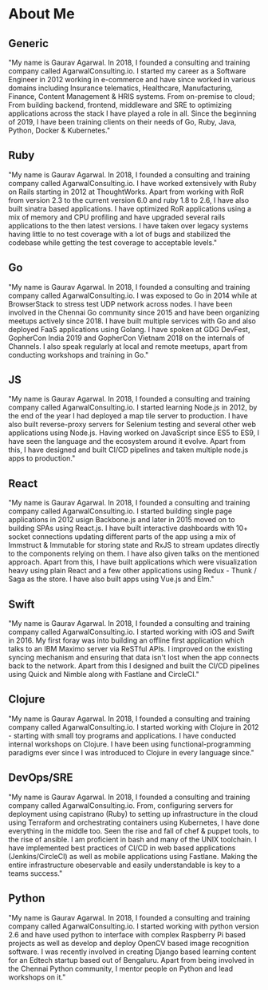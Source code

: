 # About Me

## Generic

"My name is Gaurav Agarwal. In 2018, I founded a consulting and training company called AgarwalConsulting.io. I started my career as a Software Engineer in 2012 working in e-commerce and have since worked in various domains including Insurance telematics, Healthcare, Manufacturing, Finance, Content Management & HRIS systems. From on-premise to cloud; From building backend, frontend, middleware and SRE to optimizing applications across the stack I have played a role in all. Since the beginning of 2019, I have been training clients on their needs of Go, Ruby, Java, Python, Docker & Kubernetes."

## Ruby

"My name is Gaurav Agarwal. In 2018, I founded a consulting and training company called AgarwalConsulting.io. I have worked extensively with Ruby on Rails starting in 2012 at ThoughtWorks. Apart from working with RoR from version 2.3 to the current version 6.0 and ruby 1.8 to 2.6, I have also built sinatra based applications. I have optimized RoR applications using a mix of memory and CPU profiling and have upgraded several rails applications to the then latest versions. I have taken over legacy systems having little to no test coverage with a lot of bugs and stabilized the codebase while getting the test coverage to acceptable levels."

## Go

"My name is Gaurav Agarwal. In 2018, I founded a consulting and training company called AgarwalConsulting.io. I was exposed to Go in 2014 while at BrowserStack to stress test UDP network across nodes. I have been involved in the Chennai Go community since 2015 and have been organizing meetups actively since 2018. I have built multiple services with Go and also deployed FaaS applications using Golang. I have spoken at GDG DevFest, GopherCon India 2019 and GopherCon Vietnam 2018 on the internals of Channels. I also speak regularly at local and remote meetups, apart from conducting workshops and training in Go."

## JS

"My name is Gaurav Agarwal. In 2018, I founded a consulting and training company called AgarwalConsulting.io. I started learning Node.js in 2012, by the end of the year I had deployed a map tile server to production. I have also built reverse-proxy servers for Selenium testing and several other web applications using Node.js. Having worked on JavaScript since ES5 to ES9, I have seen the language and the ecosystem around it evolve. Apart from this, I have designed and built CI/CD pipelines and taken multiple node.js apps to production."

## React

"My name is Gaurav Agarwal. In 2018, I founded a consulting and training company called AgarwalConsulting.io. I started building single page applications in 2012 usign Backbone.js and later in 2015 moved on to building SPAs using React.js. I have built interactive dashboards with 10+ socket connections updating different parts of the app using a mix of Immstruct & Immutable for storing state  and RxJS to stream updates directly to the components relying on them. I have also given talks on the mentioned approach. Apart from this, I have built applications which were visualization heavy using plain React and a few other applications using Redux - Thunk / Saga as the store. I have also built apps using Vue.js and Elm."

## Swift

"My name is Gaurav Agarwal. In 2018, I founded a consulting and training company called AgarwalConsulting.io. I started working with iOS and Swift in 2016. My first foray was into building an offline first application which talks to an IBM Maximo server via ReSTful APIs. I improved on the existing syncing mechanism and ensuring that data isn't lost when the app connects back to the network. Apart from this I designed and built the CI/CD pipelines using Quick and Nimble along with Fastlane and CircleCI."

## Clojure

"My name is Gaurav Agarwal. In 2018, I founded a consulting and training company called AgarwalConsulting.io. I started working with Clojure in 2012 - starting with small toy programs and applications. I have conducted internal workshops on Clojure. I have been using functional-programming paradigms ever since I was introduced to Clojure in every language since."

## DevOps/SRE

"My name is Gaurav Agarwal. In 2018, I founded a consulting and training company called AgarwalConsulting.io. From, configuring servers for deployment using capistrano (Ruby) to setting up infrastructure in the cloud using Terraform and orchestrating containers using Kubernetes, I have done everything in the middle too. Seen the rise and fall of chef & puppet tools, to the rise of ansible. I am proficient in bash and many of the UNIX toolchain. I have implemented best practices of CI/CD in web based applications (Jenkins/CircleCI) as well as mobile applications using Fastlane. Making the entire infrastructure obeservable and easily understandable is key to a teams success."

## Python

"My name is Gaurav Agarwal. In 2018, I founded a consulting and training company called AgarwalConsulting.io. I started working with python version 2.6 and have used python to interface with complex Raspberry Pi based projects as well as develop and deploy OpenCV based image recognition software. I was recently involved in creating Django based learning content for an Edtech startup based out of Bengaluru. Apart from being involved in the Chennai Python community, I mentor people on Python and lead workshops on it."
